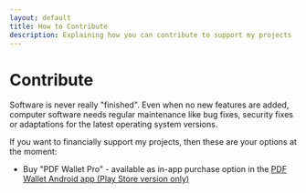 ```yaml
---
layout: default
title: How to Contribute
description: Explaining how you can contribute to support my projects
---
```

# Contribute
Software is never really "finished". Even when no new features are added, computer software needs regular maintenance like bug fixes, security fixes or adaptations for the latest operating system versions. 
 
If you want to financially support my projects, then these are your options at the moment:
* Buy "PDF Wallet Pro" - available as in-app purchase option in the [PDF Wallet Android app (Play Store version only)](https://play.google.com/store/apps/details?id=com.michaeltroger.gruenerpass)
